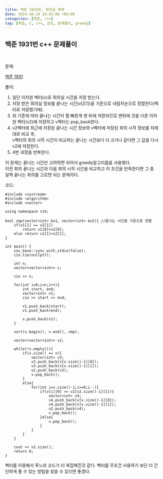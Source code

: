 ```yaml
---
title: 백준 1931번, 회의실 배정
date: 2024-10-24 19:42:00 +09:00
categories: [백준, c++]
tag: [백준, C, c++, 코딩, 문제풀이, greedy]
---
```


## 백준 1931번 c++ 문제풀이
<br>

문제:

[백준 1931](https://www.acmicpc.net/problem/1931)

풀이:

1. 일단 이차원 벡터(v)로 회의실 시간을 저장 받는다.
2. 저장 받은 회의실 정보를 끝나는 시간(v[][1])을 기준으로 내림차순으로 정렬한다(벡터로 저장했기에).
3. 위 기준에 따라 끝나는 시간이 젤 빠른게 맨 뒤에 저장되므로 맨뒤에 것을 다른 이차원 벡터(v2)에 저장하고 v벡터는 pop_back한다.
4. v2벡터에 최근에 저장된 끝나는 시간 정보와 v벡터에 저장된 회의 시작 정보를 차례대로 비교 후,<br>
   v벡터의 회의 시작 시간이 비교하는 끝나는 시간보다 더 크거나 같다면 그 값을 다시 v2에 저장한다.
5. 4번 과정을 반복한다.

이 문제는 끝나는 시간만 고려하면 되어서 greedy알고리즘을 사용했다.<br>
이전 회의 끝나는 시간과 다음 회의 시작 시간을 비교하고 이 조건을 만족한다면 그 중 일찍 끝나는 회의를 고르면 되는 문제이다.

코드: 

    #include <iostream>
    #include <algorithm>
    #include <vector>

    using namespace std;

    bool cmp(vector<int> &v1, vector<int> &v2){ //끝나는 시간을 기준으로 정렬
        if(v1[1] == v2[1])
            return v1[0]>v2[0];
        else return v1[1]>v2[1];
    }

    int main() {
        ios_base::sync_with_stdio(false);
        cin.tie(nullptr);

        int n;
        vector<vector<int>> v;

        cin >> n;

        for(int i=0;i<n;i++){
            int start, end;
            vector<int> v1;
            cin >> start >> end;

            v1.push_back(start);
            v1.push_back(end);

            v.push_back(v1);
        }
        
        sort(v.begin(), v.end(), cmp);
    
        vector<vector<int>> v2;

        while(!v.empty()){
            if(v.size() == n){
                vector<int> v3;
                v3.push_back(v[v.size()-1][0]);
                v3.push_back(v[v.size()-1][1]);
                v2.push_back(v3);
                v.pop_back();
            }
            else{
                for(int i=v.size()-1;i>=0;i--){
                    if(v[i][0] >= v2[v2.size()-1][1]){
                        vector<int> v4;
                        v4.push_back(v[v.size()-1][0]);
                        v4.push_back(v[v.size()-1][1]);
                        v2.push_back(v4);
                        v.pop_back();
                    }else{
                        v.pop_back();
                    }
                }
            }
        }
        
        cout << v2.size();
        return 0;
    }

벡터를 이용해서 푸느라 코드가 더 복잡해진것 같다. 벡터를 무조건 사용하기 보단 더 간단하게 풀 수 있는 방법을 찾을 수 있으면 좋겠다.
